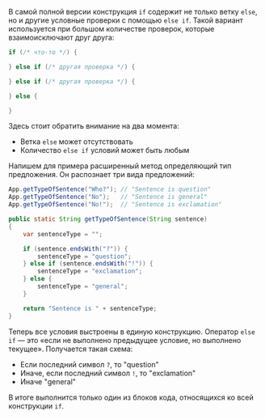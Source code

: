 В самой полной версии конструкция `if` содержит не только ветку `else`, но и другие условные проверки с помощью `else if`. Такой вариант используется при большом количестве проверок, которые взаимоисключают друг друга:

```java
if (/* что-то */) {

} else if (/* другая проверка */) {

} else if (/* другая проверка */) {

} else {

}
```

Здесь стоит обратить внимание на два момента:

* Ветка `else` может отсутствовать
* Количество `else if` условий может быть любым

Напишем для примера расширенный метод определяющий тип предложения. Он распознает три вида предложений:

```java
App.getTypeOfSentence("Who?"); // "Sentence is question"
App.getTypeOfSentence("No");   // "Sentence is general"
App.getTypeOfSentence("No!");  // "Sentence is exclamation"

public static String getTypeOfSentence(String sentence)
{
    var sentenceType = "";

    if (sentence.endsWith("?")) {
        sentenceType = "question";
    } else if (sentence.endsWith("!")) {
        sentenceType = "exclamation";
    } else {
        sentenceType = "general";
    }

    return "Sentence is " + sentenceType;
}
```

Теперь все условия выстроены в единую конструкцию. Оператор `else if` — это «если не выполнено предыдущее условие, но выполнено текущее». Получается такая схема:

- Если последний символ `?`, то "question"
- Иначе, если последний символ `!`, то "exclamation"
- Иначе "general"

В итоге выполнится только один из блоков кода, относящихся ко всей конструкции `if`.
